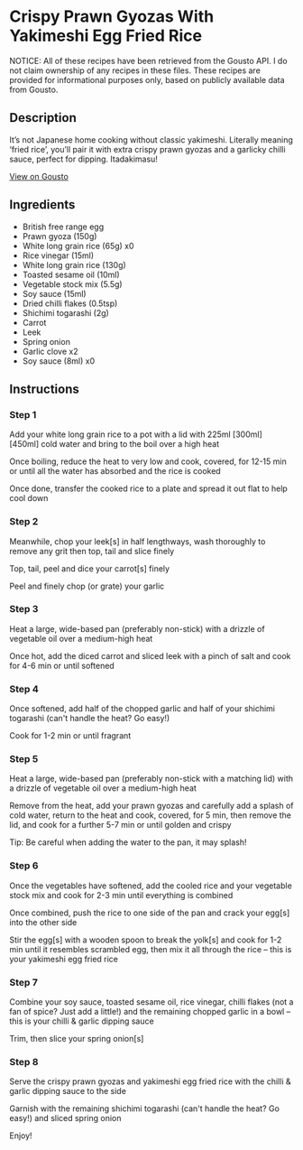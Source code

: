 # Crispy Prawn Gyozas With Yakimeshi Egg Fried Rice

NOTICE: All of these recipes have been retrieved from the Gousto API. I do not claim ownership of any recipes in these files. These recipes are provided for informational purposes only, based on publicly available data from Gousto.

## Description

It’s not Japanese home cooking without classic yakimeshi. Literally meaning ‘fried rice’, you’ll pair it with extra crispy prawn gyozas and a garlicky chilli sauce, perfect for dipping. Itadakimasu!

[View on Gousto](https://www.gousto.co.uk/recipes/cookbook/crispy-prawn-gyozas-with-yakimeshi-egg-fried-rice)

## Ingredients

- British free range egg
- Prawn gyoza (150g)
- White long grain rice (65g) x0
- Rice vinegar (15ml)
- White long grain rice (130g)
- Toasted sesame oil (10ml)
- Vegetable stock mix (5.5g)
- Soy sauce (15ml)
- Dried chilli flakes (0.5tsp)
- Shichimi togarashi (2g)
- Carrot
- Leek
- Spring onion
- Garlic clove x2
- Soy sauce (8ml) x0

## Instructions


### Step 1

Add your white long grain rice to a pot with a lid with 225ml<span class="text-purple"> [300ml] </span><span class="text-danger">[450ml]</span> cold water and bring to the boil over a high heat

Once boiling, reduce the heat to very low and cook, covered, for 12-15 min or until all the water has absorbed and the rice is cooked

Once done, transfer the cooked rice to a plate and spread it out flat to help cool down


### Step 2

Meanwhile, chop your leek[s] in half lengthways, wash thoroughly to remove any grit then top, tail and slice finely

Top, tail, peel and dice your carrot[s] finely

Peel and finely chop (or grate) your garlic


### Step 3

Heat a large, wide-based pan (preferably non-stick) with a drizzle of vegetable oil over a medium-high heat

Once hot, add the diced carrot and sliced leek with a pinch of salt and cook for 4-6 min or until softened


### Step 4

Once softened, add half of the chopped garlic and half of your shichimi togarashi (can't handle the heat? Go easy!)

Cook for 1-2 min or until fragrant


### Step 5

Heat a large, wide-based pan (preferably non-stick with a matching lid) with a drizzle of vegetable oil over a medium-high heat

Remove from the heat, add your prawn gyozas and carefully add a splash of cold water, return to the heat and cook, covered, for 5 min, then remove the lid, and cook for a further 5-7 min or until golden and crispy

Tip: Be careful when adding the water to the pan, it may splash!


### Step 6

Once the vegetables have softened, add the cooled rice and your vegetable stock mix and cook for 2-3 min until everything is combined

Once combined, push the rice to one side of the pan and crack your egg[s] into the other side

Stir the egg[s] with a wooden spoon to break the yolk[s] and cook for 1-2 min until it resembles scrambled egg, then mix it all through the rice – this is your yakimeshi egg fried rice


### Step 7

Combine your soy sauce, toasted sesame oil, rice vinegar, chilli flakes (not a fan of spice? Just add a little!) and the remaining chopped garlic in a bowl – this is your chilli & garlic dipping sauce

Trim, then slice your spring onion[s]

### Step 8

Serve the crispy prawn gyozas and yakimeshi egg fried rice with the chilli & garlic dipping sauce to the side

Garnish with the remaining shichimi togarashi (can't handle the heat? Go easy!) and sliced spring onion

Enjoy!

